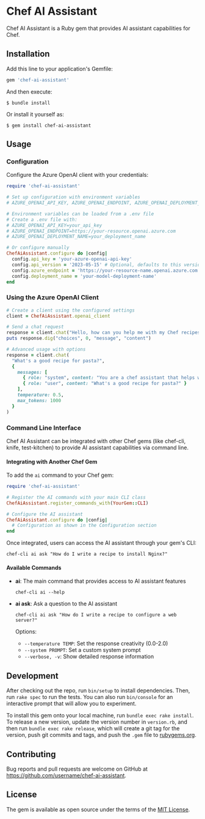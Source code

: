 # Chef AI Assistant

Chef AI Assistant is a Ruby gem that provides AI assistant capabilities for Chef.

## Installation

Add this line to your application's Gemfile:

```ruby
gem 'chef-ai-assistant'
```

And then execute:

    $ bundle install

Or install it yourself as:

    $ gem install chef-ai-assistant

## Usage

### Configuration

Configure the Azure OpenAI client with your credentials:

```ruby
require 'chef-ai-assistant'

# Set up configuration with environment variables
# AZURE_OPENAI_API_KEY, AZURE_OPENAI_ENDPOINT, AZURE_OPENAI_DEPLOYMENT_NAME

# Environment variables can be loaded from a .env file
# Create a .env file with:
# AZURE_OPENAI_API_KEY=your_api_key
# AZURE_OPENAI_ENDPOINT=https://your-resource.openai.azure.com
# AZURE_OPENAI_DEPLOYMENT_NAME=your_deployment_name

# Or configure manually
ChefAiAssistant.configure do |config|
  config.api_key = 'your-azure-openai-api-key'
  config.api_version = '2023-05-15' # Optional, defaults to this version
  config.azure_endpoint = 'https://your-resource-name.openai.azure.com'
  config.deployment_name = 'your-model-deployment-name'
end
```

### Using the Azure OpenAI Client

```ruby
# Create a client using the configured settings
client = ChefAiAssistant.openai_client

# Send a chat request
response = client.chat("Hello, how can you help me with my Chef recipes?")
puts response.dig("choices", 0, "message", "content")

# Advanced usage with options
response = client.chat(
  "What's a good recipe for pasta?",
  {
    messages: [
      { role: "system", content: "You are a chef assistant that helps with recipes." },
      { role: "user", content: "What's a good recipe for pasta?" }
    ],
    temperature: 0.5,
    max_tokens: 1000
  }
)
```

### Command Line Interface

Chef AI Assistant can be integrated with other Chef gems (like chef-cli, knife, test-kitchen) to provide AI assistant capabilities via command line.

#### Integrating with Another Chef Gem

To add the `ai` command to your Chef gem:

```ruby
require 'chef-ai-assistant'

# Register the AI commands with your main CLI class
ChefAiAssistant.register_commands_with(YourGem::CLI)

# Configure the AI assistant
ChefAiAssistant.configure do |config|
  # Configuration as shown in the Configuration section
end
```

Once integrated, users can access the AI assistant through your gem's CLI:

```
chef-cli ai ask "How do I write a recipe to install Nginx?"
```

#### Available Commands

- **ai**: The main command that provides access to AI assistant features
  ```
  chef-cli ai --help
  ```

- **ai ask**: Ask a question to the AI assistant
  ```
  chef-cli ai ask "How do I write a recipe to configure a web server?"
  ```
  
  Options:
  - `--temperature TEMP`: Set the response creativity (0.0-2.0)
  - `--system PROMPT`: Set a custom system prompt
  - `--verbose, -v`: Show detailed response information

## Development

After checking out the repo, run `bin/setup` to install dependencies. Then, run `rake spec` to run the tests. You can also run `bin/console` for an interactive prompt that will allow you to experiment.

To install this gem onto your local machine, run `bundle exec rake install`. To release a new version, update the version number in `version.rb`, and then run `bundle exec rake release`, which will create a git tag for the version, push git commits and tags, and push the `.gem` file to [rubygems.org](https://rubygems.org).

## Contributing

Bug reports and pull requests are welcome on GitHub at https://github.com/username/chef-ai-assistant.

## License

The gem is available as open source under the terms of the [MIT License](https://opensource.org/licenses/MIT).